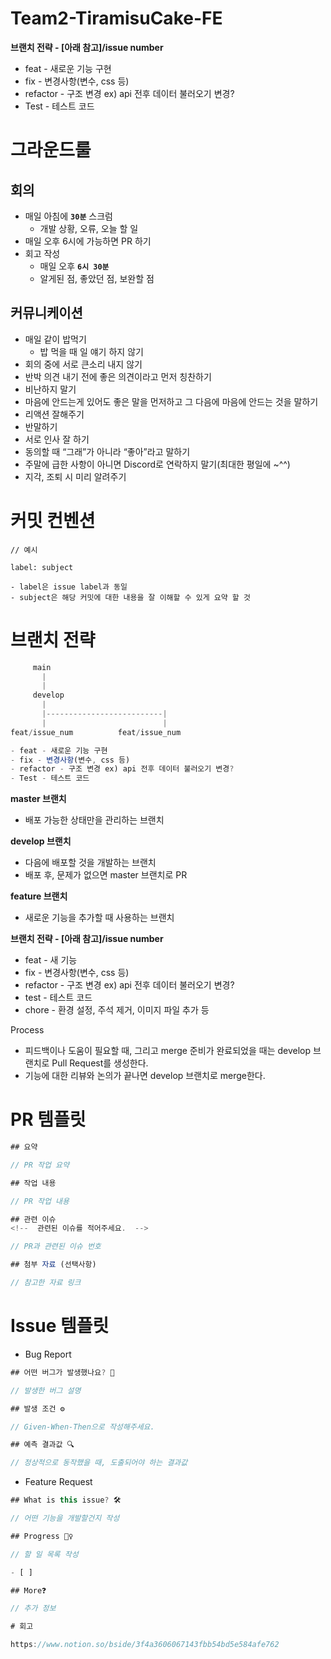 # Team2-TiramisuCake-FE

**브랜치 전략 - [아래 참고]/issue number**

- feat - 새로운 기능 구현
- fix - 변경사항(변수, css 등)
- refactor - 구조 변경 ex) api 전후 데이터 불러오기 변경?
- Test - 테스트 코드

# 그라운드룰

## 회의

- 매일 아침에 **`30분`** 스크럼
    - 개발 상황, 오류, 오늘 할 일
- 매일 오후 6시에 가능하면 PR 하기
- 회고 작성
    - 매일 오후 **`6시 30분`**
    - 알게된 점, 좋았던 점, 보완할 점

## 커뮤니케이션

- 매일 같이 밥먹기
    - 밥 먹을 때 일 얘기 하지 않기
- 회의 중에 서로 큰소리 내지 않기
- 반박 의견 내기 전에 좋은 의견이라고 먼저 칭찬하기
- 비난하지 말기
- 마음에 안드는게 있어도 좋은 말을 먼저하고 그 다음에 마음에 안드는 것을 말하기
- 리액션 잘해주기
- 반말하기
- 서로 인사 잘 하기
- 동의할 때 “그래”가 아니라 “좋아”라고 말하기
- 주말에 급한 사항이 아니면 Discord로 연락하지 말기(최대한 평일에 ~^^)
- 지각, 조퇴 시 미리 알려주기

# 커밋 컨벤션

```
// 예시

label: subject

- label은 issue label과 동일
- subject은 해당 커밋에 대한 내용을 잘 이해할 수 있게 요약 할 것
```

# 브랜치 전략

```jsx
     main
       |
       |
     develop
       |
       |--------------------------|
       |                          |
feat/issue_num          feat/issue_num

- feat - 새로운 기능 구현
- fix - 변경사항(변수, css 등)
- refactor - 구조 변경 ex) api 전후 데이터 불러오기 변경?
- Test - 테스트 코드

```

**master 브랜치**

- 배포 가능한 상태만을 관리하는 브랜치

**develop 브랜치**

- 다음에 배포할 것을 개발하는 브랜치
- 배포 후, 문제가 없으면 master 브랜치로 PR

**feature 브랜치**

- 새로운 기능을 추가할 때 사용하는 브랜치

**브랜치 전략 - [아래 참고]/issue number**

- feat - 새 기능
- fix - 변경사항(변수, css 등)
- refactor - 구조 변경 ex) api 전후 데이터 불러오기 변경?
- test - 테스트 코드
- chore - 환경 설정, 주석 제거, 이미지 파일 추가 등

Process

- 피드백이나 도움이 필요할 때, 그리고 merge 준비가 완료되었을 때는 develop 브랜치로 Pull Request를 생성한다.
- 기능에 대한 리뷰와 논의가 끝나면 develop 브랜치로 merge한다.

# PR 템플릿

```jsx
## 요약

// PR 작업 요약

## 작업 내용

// PR 작업 내용

## 관련 이슈
<!--  관련된 이슈를 적어주세요.  -->

// PR과 관련된 이슈 번호

## 첨부 자료 (선택사항)

// 참고한 자료 링크
```

# Issue 템플릿

- Bug Report

```jsx
## 어떤 버그가 발생했나요? 🧐

// 발생한 버그 설명

## 발생 조건 ⚙️

// Given-When-Then으로 작성해주세요.

## 예측 결과값 🔍

// 정상적으로 동작했을 때, 도출되어야 하는 결과값
```

- Feature Request

```jsx
## What is this issue? 🛠

// 어떤 기능을 개발할건지 작성

## Progress 🏃‍♀️

// 할 일 목록 작성

- [ ]  

## More❓

// 추가 정보

# 회고

https://www.notion.so/bside/3f4a3606067143fbb54bd5e584afe762
